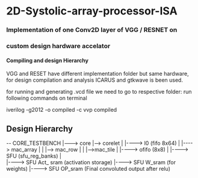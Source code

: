 # 2D-Systolic-array-processor-ISA

### Implementation of one Conv2D layer of VGG / RESNET on 
### custom design hardware accelator

#### Compiling and design Hierarchy  
  
VGG and RESET have different implementation folder but same hardware,
for design compilation and analysis ICARUS and gtkwave is been used.

for running and generating .vcd file we need to go to respective folder:
run following commands on terminal 

iverilog -g2012 -o compiled -c 
vvp compiled

## Design Hierarchy

-- CORE_TESTBENCH
 |---> core
       |--> corelet
       |	|----> l0 (fifo 8x64)
       |	|----> mac_array
       |	|       |--> mac_row
       |   	|	 	|-->mac_tile
       |	|----> ofifo (8x8)
       |	|----> SFU   (sfu_reg_banks)
       |      
       |----> SFU Act_ sram (activation storage)
       |----> SFU W_sram (for weights)
       |----> SFU OP_sram (Final convoluted output after relu)
      
